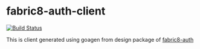 # fabric8-auth-client

[![Build Status](https://ci.centos.org/buildStatus/icon?job=devtools-fabric8-auth-client-build-master)](https://ci.centos.org/view/Devtools/job/devtools-fabric8-auth-client-build-master/lastBuild/)

This is client generated  using goagen from design package of [fabric8-auth](https://github.com/fabric8-services/fabric8-auth/tree/master/design)


